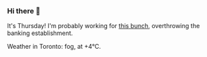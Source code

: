 ### Hi there :wave:

It's Thursday! I'm probably working for [this bunch](https://github.com/kohofinancial), overthrowing the banking establishment.

Weather in Toronto: fog, at +4°C.
